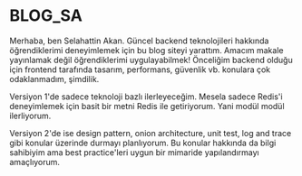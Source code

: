 # BLOG_SA

Merhaba, ben Selahattin Akan.
Güncel backend teknolojileri hakkında öğrendiklerimi deneyimlemek için bu blog siteyi yarattım. Amacım makale yayınlamak değil öğrendiklerimi uygulayabilmek! Önceliğim backend olduğu için frontend tarafında tasarım, performans, güvenlik vb. konulara çok odaklanmadım, şimdilik.

Versiyon 1'de sadece teknoloji bazlı ilerleyeceğim. Mesela sadece Redis'i deneyimlemek için basit bir metni Redis ile getiriyorum. Yani modül modül ilerliyorum.

Versiyon 2'de ise design pattern, onion architecture, unit test, log and trace gibi konular üzerinde durmayı planlıyorum. Bu konular hakkında da bilgi sahibiyim ama best practice'leri uygun bir mimaride yapılandırmayı amaçlıyorum.
